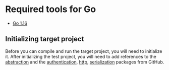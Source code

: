 # Required tools for Go

- [Go 1.16](https://golang.org/dl/)

## Initializing target project

Before you can compile and run the target project, you will need to initialize it. After initializing the test project, you will need to add references to the [abstraction](../../abstractions/go/) and the [authentication](../../authentication/go/azure), [http](../../http/go/http/), [serialization](../../serialization/go/json/) packages from GitHub.
